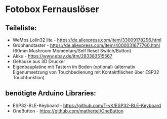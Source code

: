 # Fotobox Fernauslöser

## Teileliste:
* WeMos Lolin32 lite - https://de.aliexpress.com/item/33009178296.html
* Grobhandtaster     - https://de.aliexpress.com/item/4000031677760.html (60mm Mushroom Momentary/Self Reset Switch/Button)
* Akku               - https://www.ebay.de/itm/283383515567
* Gehäuse aus 3D Drucker
* Eigenbauplatine mit Tastern im Boden (optional) (alternativ Eigenumsetzung von Touchbedienung mit Kontaktflächen über ESP32 Touchfunktion)

## benötigte Arduino Libraries:
* ESP32-BLE-Keyboard - https://github.com/T-vK/ESP32-BLE-Keyboard
* OneButton          - https://github.com/mathertel/OneButton
